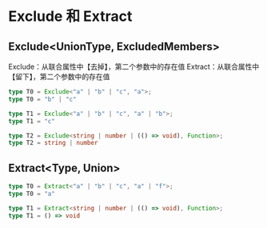 # Exclude 和 Extract

## Exclude<UnionType, ExcludedMembers>

Exclude：从联合属性中【去掉】，第二个参数中的存在值
Extract：从联合属性中【留下】，第二个参数中的存在值

```ts
type T0 = Exclude<"a" | "b" | "c", "a">;
type T0 = "b" | "c"

type T1 = Exclude<"a" | "b" | "c", "a" | "b">;
type T1 = "c"

type T2 = Exclude<string | number | (() => void), Function>;
type T2 = string | number
```

## Extract<Type, Union>

```ts
type T0 = Extract<"a" | "b" | "c", "a" | "f">;
type T0 = "a"

type T1 = Extract<string | number | (() => void), Function>;
type T1 = () => void
```